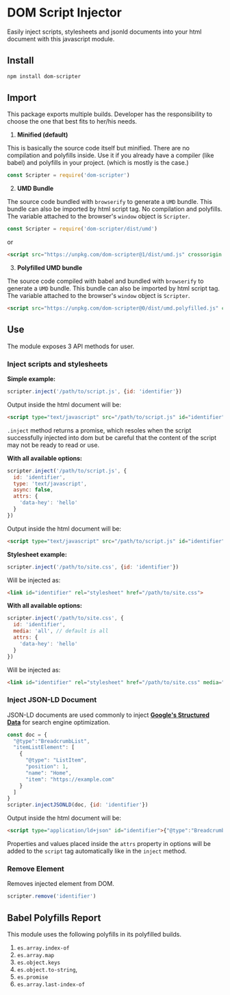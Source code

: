 # DOM Script Injector

Easily inject scripts, stylesheets and jsonld documents into your html document with this javascript module.

## Install

```sh
npm install dom-scripter
```

## Import

This package exports multiple builds. Developer has the responsibility to choose the one that best fits to her/his needs.

1. **Minified (default)**

This is basically the source code itself but minified. There are no compilation and polyfills inside. Use it if you already have a compiler (like babel) and polyfills in your project. (which is mostly is the case.)

```js
const Scripter = require('dom-scripter')
```

2. **UMD Bundle**

The source code bundled with `browserify` to generate a `UMD` bundle. This bundle can also be imported by html script tag. No compilation and polyfills. The variable attached to the browser's `window` object is `Scripter`.

```js
const Scripter = require('dom-scripter/dist/umd')
```

or

```html
<script src="https://unpkg.com/dom-scripter@1/dist/umd.js" crossorigin type="text/javascript"></script>
```

3. **Polyfilled UMD bundle**

The source code compiled with babel and bundled with `browserify` to generate a `UMD` bundle. This bundle can also be imported by html script tag. The variable attached to the browser's `window` object is `Scripter`.

```html
<script src="https://unpkg.com/dom-scripter@0/dist/umd.polyfilled.js" crossorigin type="text/javascript"></script>
```

## Use

The module exposes 3 API methods for user.

### Inject scripts and stylesheets

**Simple example:**

```js
scripter.inject('/path/to/script.js', {id: 'identifier'})
```

Output inside the html document will be:

```html
<script type="text/javascript" src="/path/to/script.js" id="identifier" async></script>
```

`.inject` method returns a promise, which resoles when the script successfully injected into dom but be careful that the content of the script may not be ready to read or use.

**With all available options:**

```js
scripter.inject('/path/to/script.js', {
  id: 'identifier',
  type: 'text/javascript',
  async: false,
  attrs: {
    'data-hey': 'hello'
  }
})
```

Output inside the html document will be:

```html
<script type="text/javascript" src="/path/to/script.js" id="identifier" data-hey="hello"></script>
```

**Stylesheet example:**

```js
scripter.inject('/path/to/site.css', {id: 'identifier'})
```

Will be injected as:

```html
<link id="identifier" rel="stylesheet" href="/path/to/site.css">
```

**With all available options:**

```js
scripter.inject('/path/to/site.css', {
  id: 'identifier',
  media: 'all', // default is all
  attrs: {
    'data-hey': 'hello'
  }
})
```

Will be injected as:

```html
<link id="identifier" rel="stylesheet" href="/path/to/site.css" media="all" data-hey="hello">
```

### Inject JSON-LD Document

JSON-LD documents are used commonly to inject [**Google's Structured Data**][b7dd4d5a] for search engine optimization.

  [b7dd4d5a]: https://developers.google.com/search/docs/guides/intro-structured-data "Google's Structured Data"

```js
const doc = {
  "@type":"BreadcrumbList",
  "itemListElement": [
    {
      "@type": "ListItem",
      "position": 1,
      "name": "Home",
      "item": "https://example.com"
    }
  ]
}
scripter.injectJSONLD(doc, {id: 'identifier'})
```

Output inside the html document will be:

```html
<script type="application/ld+json" id="identifier">{"@type":"BreadcrumbList","itemListElement":[{"@type":"ListItem","position":1,"name":"Home","item":"https://example.com"}]}</script>
```

Properties and values placed inside the `attrs` property in options will be added to the `script` tag automatically like in the `inject` method.

### Remove Element

Removes injected element from DOM.

```js
scripter.remove('identifier')
```

## Babel Polyfills Report

This module uses the following polyfills in its polyfilled builds.

1. `es.array.index-of`
2. `es.array.map`
3. `es.object.keys`
4. `es.object.to-string`,
5. `es.promise`
6. `es.array.last-index-of`

